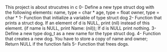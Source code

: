 This project is about strucutres in c
0- Define a new type struct dog with the following elements: name, type = char * age, type = float owner, type = char *
1- Function that initialize a variable of type struct dog
2- Function that prints a struct dog. If an element of d is NULL, print (nil) instead of this element. (if name is NULL, print Name: (nil)); If d is NULL print nothing.
3- Define a new type dog_t as a new name for the type struct dog.
4- Function that creates a new dog. You have to store a copy of name and owner; Return NULL if the function fails
5- Function that frees dogs.
